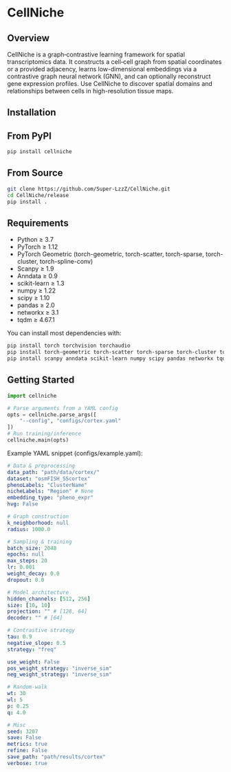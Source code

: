 
# CellNiche

## Overview
CellNiche is a graph‐contrastive learning framework for spatial transcriptomics data. It constructs a cell‐cell graph from spatial coordinates or a provided adjacency, learns low-dimensional embeddings via a contrastive graph neural network (GNN), and can optionally reconstruct gene expression profiles. Use CellNiche to discover spatial domains and relationships between cells in high-resolution tissue maps.

## Installation
## From PyPI
```bash
pip install cellniche
```
## From Source
```bash
git clone https://github.com/Super-LzzZ/CellNiche.git
cd CellNiche/release
pip install .
```

## Requirements
- Python ≥ 3.7  
- PyTorch ≥ 1.12  
- PyTorch Geometric (torch-geometric, torch-scatter, torch-sparse, torch-cluster, torch-spline-conv)  
- Scanpy ≥ 1.9  
- Anndata ≥ 0.9  
- scikit-learn ≥ 1.3  
- numpy ≥ 1.22  
- scipy ≥ 1.10  
- pandas ≥ 2.0  
- networkx ≥ 3.1   
- tqdm ≥ 4.67.1  

You can install most dependencies with:

```bash
pip install torch torchvision torchaudio
pip install torch-geometric torch-scatter torch-sparse torch-cluster torch-spline-conv
pip install scanpy anndata scikit-learn numpy scipy pandas networkx tqdm
```


## Getting Started
```python
import cellniche

# Parse arguments from a YAML config
opts = cellniche.parse_args([
    "--config", "configs/cortex.yaml"
])
# Run training/inference
cellniche.main(opts)

```

Example YAML snippet (configs/example.yaml):
```yaml
# Data & preprocessing
data_path: "path/data/cortex/"
dataset: "osmFISH_SScortex"
phenoLabels: "ClusterName"
nicheLabels: "Region" # None
embedding_type: "pheno_expr"
hvg: False

# Graph construction
k_neighborhood: null
radius: 1000.0

# Sampling & training
batch_size: 2048
epochs: null
max_steps: 20
lr: 0.001
weight_decay: 0.0
dropout: 0.0

# Model architecture
hidden_channels: [512, 256]
size: [10, 10]
projection: "" # [128, 64]
decoder: "" # [64]

# Contrastive strategy
tau: 0.9
negative_slope: 0.5
strategy: "freq"

use_weight: False
pos_weight_strategy: "inverse_sim"
neg_weight_strategy: "inverse_sim"

# Random‐walk
wt: 30
wl: 5
p: 0.25
q: 4.0

# Misc
seed: 3207
save: False
metrics: true
refine: False
save_path: "path/results/cortex"
verbose: true
```
